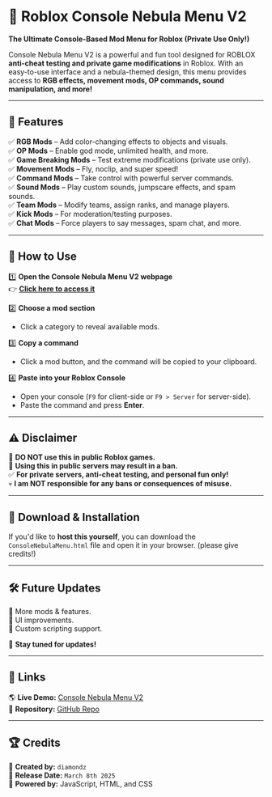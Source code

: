 # 🚀 Roblox Console Nebula Menu V2  

**The Ultimate Console-Based Mod Menu for Roblox (Private Use Only!)**  

Console Nebula Menu V2 is a powerful and fun tool designed for ROBLOX **anti-cheat testing and private game modifications** in Roblox. With an easy-to-use interface and a nebula-themed design, this menu provides access to **RGB effects, movement mods, OP commands, sound manipulation, and more!**  

---

## 🌟 Features  

✅ **RGB Mods** – Add color-changing effects to objects and visuals.  
✅ **OP Mods** – Enable god mode, unlimited health, and more.  
✅ **Game Breaking Mods** – Test extreme modifications (private use only).  
✅ **Movement Mods** – Fly, noclip, and super speed!  
✅ **Command Mods** – Take control with powerful server commands.  
✅ **Sound Mods** – Play custom sounds, jumpscare effects, and spam sounds.  
✅ **Team Mods** – Modify teams, assign ranks, and manage players.  
✅ **Kick Mods** – For moderation/testing purposes.  
✅ **Chat Mods** – Force players to say messages, spam chat, and more.  

---

## 📜 How to Use  

1️⃣ **Open the Console Nebula Menu V2 webpage**  
👉 **[Click here to access it](https://project-image.github.io/Console-Nebula-Menu/)**  

2️⃣ **Choose a mod section**  
- Click a category to reveal available mods.  

3️⃣ **Copy a command**  
- Click a mod button, and the command will be copied to your clipboard.  

4️⃣ **Paste into your Roblox Console**  
- Open your console (`F9` for client-side or `F9 > Server` for server-side).  
- Paste the command and press **Enter**.  

---

## ⚠️ Disclaimer  

🚨 **DO NOT use this in public Roblox games.**  
🚨 **Using this in public servers may result in a ban.**  
✅ **For private servers, anti-cheat testing, and personal fun only!**  
💀 **I am NOT responsible for any bans or consequences of misuse.**  

---

## 🌌 Download & Installation  

If you'd like to **host this yourself**, you can download the `ConsoleNebulaMenu.html` file and open it in your browser. (please give credits!)

---

## 🛠 Future Updates  

🔹 More mods & features.  
🔹 UI improvements.  
🔹 Custom scripting support.  

📢 **Stay tuned for updates!**  

---

## 🔗 Links  

🌎 **Live Demo:** [Console Nebula Menu V2](https://project-image.github.io/Console-Nebula-Menu/)  
📂 **Repository:** [GitHub Repo](https://github.com/Project-image/Console-Nebula-Menu)  

---

## 🏆 Credits  

👤 **Created by:** `diamondz`  
📅 **Release Date:** `March 8th 2025`  
🚀 **Powered by:** JavaScript, HTML, and CSS  
